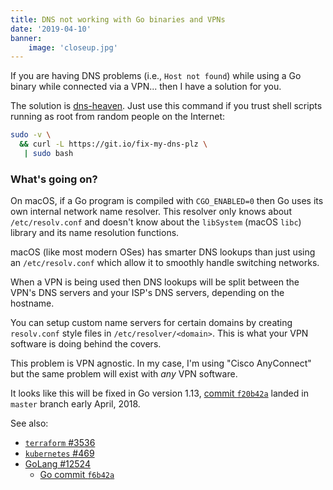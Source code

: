 ```yaml
---
title: DNS not working with Go binaries and VPNs
date: '2019-04-10'
banner:
    image: 'closeup.jpg'
---
```


If you are having DNS problems (i.e., `Host not found`) while using a Go
binary while connected via a VPN... then I have a solution for you.

The solution is [dns-heaven](https://github.com/greenboxal/dns-heaven). Just
use this command if you trust shell scripts running as root from random people
on the Internet:

```sh
sudo -v \
  && curl -L https://git.io/fix-my-dns-plz \
   | sudo bash
```

### What's going on?

On macOS, if a Go program is compiled with `CGO_ENABLED=0` then Go uses its
own internal network name resolver. This resolver only knows about
`/etc/resolv.conf` and doesn't know about the `libSystem` (macOS `libc`)
library and its name resolution functions.

macOS (like most modern OSes) has smarter DNS lookups than just using an
`/etc/resolv.conf` which allow it to smoothly handle switching networks.

When a VPN is being used then DNS lookups will be split between the VPN's DNS
servers and your ISP's DNS servers, depending on the hostname.

You can setup custom name servers for certain domains by creating
`resolv.conf` style files in `/etc/resolver/<domain>`. This is what your VPN
software is doing behind the covers.

This problem is VPN agnostic. In my case, I'm using "Cisco AnyConnect" but the
same problem will exist with _any_ VPN software.

It looks like this will be fixed in Go version 1.13,
[commit `f20b42a`](https://github.com/golang/go/commit/f6b42a53e5ac1f1c3f3b1c9ed2407e68e0b637a0)
landed in `master` branch early April, 2018.

See also:

-   [`terraform` #3536](https://github.com/hashicorp/terraform/issues/3536)
-   [`kubernetes` #469](https://github.com/kubernetes/release/issues/469)
-   [GoLang #12524](https://github.com/golang/go/issues/12524)
    -   [Go commit `f6b42a`](https://github.com/golang/go/commit/f6b42a53e5ac1f1c3f3b1c9ed2407e68e0b637a0)

